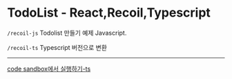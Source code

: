 # TodoList - React,Recoil,Typescript

`/recoil-js` Todolist 만들기 예제 Javascript. 

`/recoil-ts` Typescript 버전으로 변환


---
[code sandbox에서 실행하기-ts]("https://codesandbox.io/s/react-recoil-typescript-todolist-pnqzgi")
